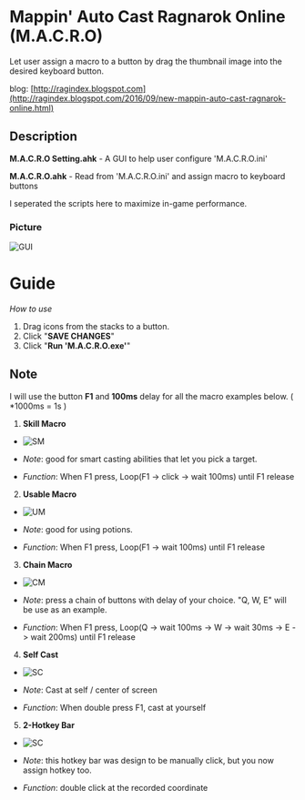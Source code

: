 # Mappin' Auto Cast Ragnarok Online (M.A.C.R.O)
Let user assign a macro to a button by drag the thumbnail image into the desired keyboard button.

blog: [http://ragindex.blogspot.com](http://ragindex.blogspot.com/2016/09/new-mappin-auto-cast-ragnarok-online.html)

## Description
**M.A.C.R.O Setting.ahk** - A GUI to help user configure 'M.A.C.R.O.ini'

**M.A.C.R.O.ahk** - Read from 'M.A.C.R.O.ini' and assign macro to keyboard buttons

I seperated the scripts here to maximize in-game performance.

### Picture
![GUI](https://github.com/thanhn062/Autohotkey/blob/master/Ragnarok%20Online/Mappin%20Auto%20Cast/screen_shot.png?raw=true "Screenshot")

# Guide

_How to use_
1. Drag icons from the stacks to a button.
2. Click "**SAVE CHANGES**"
3. Click "**Run 'M.A.C.R.O.exe'**"

## Note
I will use the button **F1** and **100ms** delay for all the macro examples below.
( *1000ms = 1s )

1. **Skill Macro**

* ![SM](https://github.com/thanhn062/Autohotkey/blob/master/Ragnarok%20Online/Mappin%20Auto%20Cast/Mode/SpamMacro.bmp?raw=true "Spam Macro")

* _Note_: good for smart casting abilities that let you pick a target.

* _Function_: When F1 press, Loop(F1 -> click -> wait 100ms) until F1 release

2. **Usable Macro**

* ![UM](https://github.com/thanhn062/Autohotkey/blob/master/Ragnarok%20Online/Mappin%20Auto%20Cast/Mode/Usable.bmp?raw=true "Usable Macro")

* _Note_: good for using potions.

* _Function_: When F1 press, Loop(F1 -> wait 100ms) until F1 release

3. **Chain Macro**

* ![CM](https://github.com/thanhn062/Autohotkey/blob/master/Ragnarok%20Online/Mappin%20Auto%20Cast/Mode/Chain.bmp?raw=true "Chain Macro")

* _Note_: press a chain of buttons with delay of your choice. "Q, W, E" will be use as an example.

* _Function_: When F1 press, Loop(Q -> wait 100ms -> W -> wait 30ms -> E -> wait 200ms) until F1 release

4. **Self Cast**

* ![SC](https://github.com/thanhn062/Autohotkey/blob/master/Ragnarok%20Online/Mappin%20Auto%20Cast/Mode/SelfCast.bmp?raw=true "Self Cast Macro")

* _Note_: Cast at self / center of screen

* _Function_: When double press F1, cast at yourself

5. **2-Hotkey Bar**

* ![SC](https://github.com/thanhn062/Autohotkey/blob/master/Ragnarok%20Online/Mappin%20Auto%20Cast/Mode/2HK.bmp?raw=true "Macro")

* _Note_: this hotkey bar was design to be manually click, but you now assign hotkey too.

* _Function_: double click at the recorded coordinate
